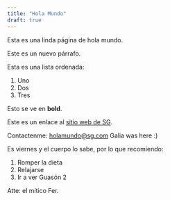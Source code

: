 ```yaml
---
title: "Hola Mundo"
draft: true
---
```


Esta es una linda página de hola mundo.

Este es un nuevo párrafo.

Esta es una lista ordenada:
1. Uno
2. Dos
3. Tres

Esto se ve en **bold**.

Este es un enlace al [sitio web de SG](https://sg.com.mx).

Contactenme: holamundo@sg.com
Galia was here :)

Es viernes y el cuerpo lo sabe, por lo que recomiendo:
1. Romper la dieta
2. Relajarse
3. Ir a ver Guasón 2

Atte: el mítico Fer.

